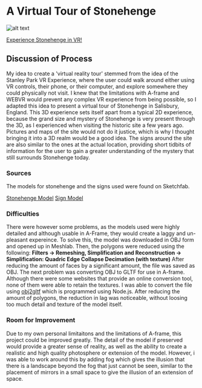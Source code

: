 # A Virtual Tour of Stonehenge 

![alt text](https://raw.githubusercontent.com/UBC-GEOB472-Spring2019/dminney-web/master/Geographic%20Visualization/Stonehenge-sample.png)

[Experience Stonehenge in VR!](https://a-frame-assignment.glitch.me/)

## Discussion of Process
My idea to create a 'virtual reality tour' stemmed from the idea of the Stanley Park VR Experience, where the user could walk around either using VR controls, their phone, or their computer, and explore somewhere they could physically not visit. I knew that the limitations with A-frame and WEBVR would prevent any complex VR experience from being possible, so I adapted this idea to present a virtual tour of Stonehenge in Salisbury, England. This 3D experience sets itself apart from a typical 2D experience, because the grand size and mystery of Stonehenge is very present through the 3D, as I experienced when visiting the historic site a few years ago. Pictures and maps of the site would not do it justice, which is why I thought bringing it into a 3D realm would be a good idea. The signs around the site are also similar to the ones at the actual location, providing short tidbits of information for the user to gain a greater understanding of the mystery that still surrounds Stonehenge today.

### Sources
The models for stonehenge and the signs used were found on Sketchfab.

[Stonehenge Model](https://sketchfab.com/3d-models/stonehenge-dji-mavic-jaymie-james-0947e454c8ad491593ce867f3d29169e)
[Sign Model](https://sketchfab.com/3d-models/sign-592ba375a7194290affed512a06c562a)


### Difficulties
There were however some problems, as the models used were highly detailed and although usable in A-Frame, they would create a laggy and un-pleasant expereince. To solve this, the model was downloaded in OBJ form and opened up in Meshlab. Then, the polygons were reduced using the following: 
**Filters → Remeshing, Simplification and Reconstruction → Simplification: Quadric Edge Collapse Decimation (with texture)** 
After reducing the amount of faces by a significant amount, the file was saved as OBJ. The next problem was converting OBJ to GLTF for use in A-frame. Although there were some websites that provide an online conversion tool, none of them were able to retain the textures. I was able to convert the file using [obj2gltf](https://github.com/AnalyticalGraphicsInc/obj2gltf) which is programmed using Node.js. After reducing the amount of polygons, the reduction in lag was noticeable, without loosing too much detail and texture of the model itself. 

### Room for Improvement
Due to my own personal limitaitons and the limitations of A-frame, this project could be improved greatly. The detail of the model if preserved would provide a greater sense of reality, as well as the ability to create a realistic and high quality photosphere or extension of the model. However, i was able to work around this by adding fog which gives the illusion that there is a landscape beyond the fog that just cannot be seen, similar to the placement of mirrors in a small space to give the illusion of an extension of space. 

